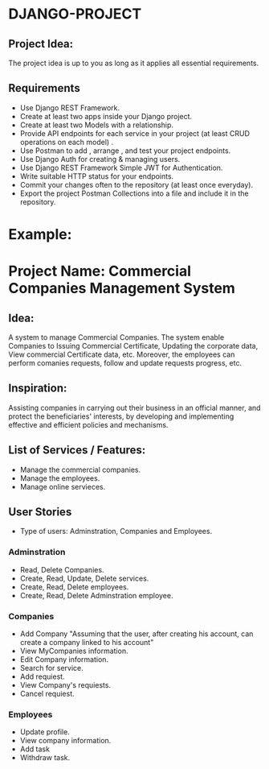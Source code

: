 # DJANGO-PROJECT

## Project Idea:
The project idea is up to you as long as it applies all essential requirements.

## Requirements 
- Use Django REST Framework.
- Create at least two apps inside your Django project.
- Create at least two Models with a relationship.
- Provide API endpoints for each service in your project (at least CRUD operations on each model) .
- Use Postman to add , arrange , and test your project endpoints.
- Use Django Auth for creating & managing users.
- Use Django REST Framework Simple JWT for Authentication.
- Write suitable HTTP status for your endpoints.
- Commit your changes often to the repository (at least once everyday).
- Export the project Postman Collections into a file and include it in the repository.


# Example: 

# Project Name: Commercial Companies Management System

## Idea:
A system to manage Commercial Companies. The system enable Companies to Issuing Commercial Certificate, Updating the corporate data, View commercial Certificate data, etc. Moreover, the employees can perform comanies requests, follow and update requests progress, etc.

## Inspiration:
Assisting companies in carrying out their business in an official manner, and protect the beneficiaries' interests, by developing and implementing effective and efficient policies and mechanisms.

## List of Services / Features:

- Manage the commercial companies.
- Manage the employees.
- Manage online servieces.


## User Stories
- Type of users: Adminstration, Companies and Employees.

### Adminstration

- Read, Delete Companies.
- Create, Read, Update, Delete services.
- Create, Read, Delete employees.
- Create, Read, Delete Adminstration employee.
### Companies
- Add Company "Assuming that the user, after creating his account, can create a company linked to his account"
- View MyCompanies information.
- Edit Company information.
- Search for service.
- Add requiest.
- View Company's requiests.
- Cancel requiest.

### Employees
- Update profile.
- View company information.
- Add task
- Withdraw task.
